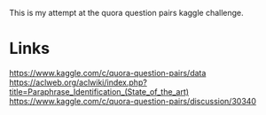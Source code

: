 This is my attempt at the quora question pairs kaggle challenge.

# Links
https://www.kaggle.com/c/quora-question-pairs/data
https://aclweb.org/aclwiki/index.php?title=Paraphrase_Identification_(State_of_the_art)
https://www.kaggle.com/c/quora-question-pairs/discussion/30340

